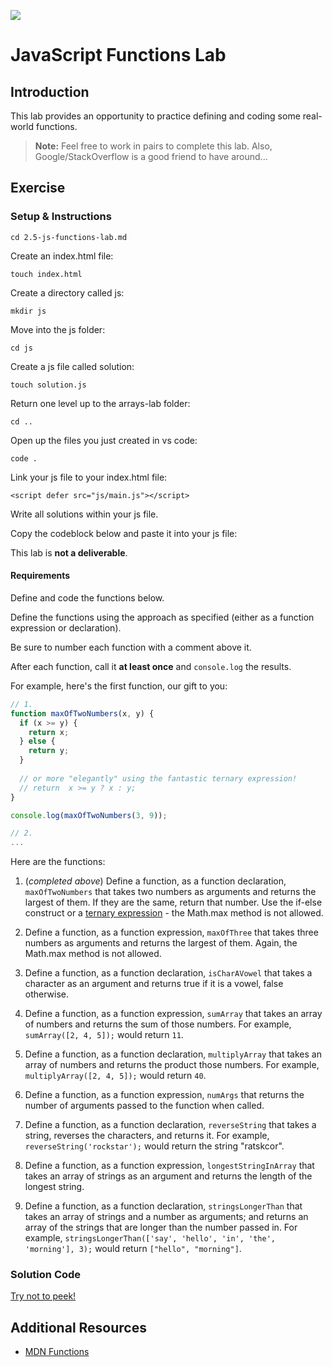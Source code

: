 ![](https://i.imgur.com/hGEeDR1.png)

# JavaScript Functions Lab

## Introduction

This lab provides an opportunity to practice defining and coding some real-world functions.

> **Note:** Feel free to work in pairs to complete this lab. Also, Google/StackOverflow is a good friend to have around...

## Exercise

### Setup & Instructions


`cd 2.5-js-functions-lab.md` 

Create an index.html file: 

`touch index.html`

Create a directory called js:

`mkdir js`

Move into the js folder:

`cd js`

Create a js file called solution:

`touch solution.js`

Return one level up to the arrays-lab folder:

`cd ..` 

Open up the files you just created in vs code:

`code .` 

Link your js file to your index.html file:

`<script defer src="js/main.js"></script>`

Write all solutions within your js file.  

Copy the codeblock below and paste it into your js file:

This lab is **not a deliverable**.

#### Requirements

Define and code the functions below.

Define the functions using the approach as specified (either as a function expression or declaration).

Be sure to number each function with a comment above it.

After each function, call it **at least once** and `console.log` the results.

For example, here's the first function, our gift to you:

```js
// 1.
function maxOfTwoNumbers(x, y) {
  if (x >= y) {
    return x;
  } else {
    return y;
  }
  
  // or more "elegantly" using the fantastic ternary expression!
  // return  x >= y ? x : y;
}

console.log(maxOfTwoNumbers(3, 9));

// 2.
...
```

Here are the functions:

1. (_completed above_) Define a function, as a function declaration, `maxOfTwoNumbers` that takes two numbers as arguments and returns the largest of them. If they are the same, return that number. Use the if-else construct or a [ternary expression](https://developer.mozilla.org/en-US/docs/Web/JavaScript/Reference/Operators/Conditional_Operator) -  the Math.max method is not allowed.

2. Define a function, as a function expression, `maxOfThree` that takes three numbers as arguments and returns the largest of them. Again, the Math.max method is not allowed.

3. Define a function, as a function declaration, `isCharAVowel` that takes a character as an argument and returns true if it is a vowel, false otherwise.

4. Define a function, as a function expression, `sumArray` that takes an array of numbers and returns the sum of those numbers. For example, `sumArray([2, 4, 5]);` would return `11`.

5. Define a function, as a function declaration, `multiplyArray` that takes an array of numbers and returns the product those numbers. For example, `multiplyArray([2, 4, 5]);` would return `40`.

6. Define a function, as a function expression, `numArgs` that returns the number of arguments passed to the function when called.

7. Define a function, as a function declaration, `reverseString` that takes a string, reverses the characters, and returns it. For example, `reverseString('rockstar');` would return the string "ratskcor".

8. Define a function, as a function expression, `longestStringInArray` that takes an array of strings as an argument and returns the length of the longest string.

9. Define a function, as a function declaration, `stringsLongerThan` that takes an array of strings and a number as arguments; and returns an array of the strings that are longer than the number passed in. For example, `stringsLongerThan(['say', 'hello', 'in', 'the', 'morning'], 3);` would return `["hello", "morning"]`.

### Solution Code

[Try not to peek!](https://repl.it/@jim_clark/JS-Functions-Lab)

## Additional Resources

- [MDN Functions](https://developer.mozilla.org/en-US/docs/Web/JavaScript/Guide/Functions)
